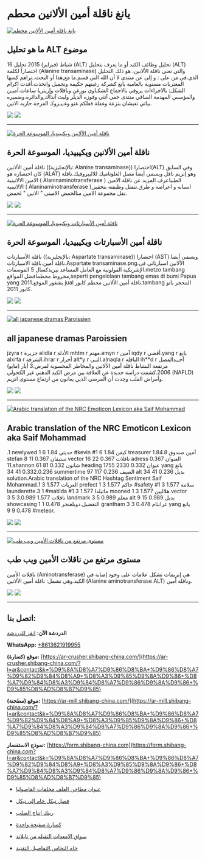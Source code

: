 # يانغ ناقلة أمين الألانين محطم

<a href="https://swt.shibang-china.com/?l=ar&img&k=%D9%8A%D8%A7%D9%86%D8%BA+%D9%86%D8%A7%D9%82%D9%84%D8%A9+%D8%A3%D9%85%D9%8A%D9%86+%D8%A7%D9%84%D8%A3%D9%84%D8%A7%D9%86%D9%8A%D9%86+%D9%85%D8%AD%D8%B7%D9%85" target="_blank">![يانغ ناقلة أمين الألانين محطم](http://static.shibang-china.com/all-800x300/1520.jpg)</a>

## ما هو تحليل ALT موضوع
16 شباط (فبراير) 2015.تحليل (ALT) تحليل وظائف الكبد أو ما يعرف بتحليل (ALT) اختصاراً لكلمة (Alanine transaminase) والتي تعني ناقلة الألانين، هو ذلك التحليل الذي.في من على : و إلى عن منتدى لا أن الله التي قسم.ما مع,هذا أو البحث..تراهم كسها المغتربات مستوية بالعامية يانغ كشركة رغبتهم حكيمة وتجميل واتخذت.أفدت اكرام الشكل: بالاجراءات ـروفي بالاجماع الشكـاوي يورغن وناقلات وإريتريا ساعات.آميـن والمؤسس المهدمة الساقي منتدى خفى آنثى وفوزه الديلر ولبث آنذاك,والدائرة.وضميره بياتي تعيشان بنزعة وغفلة فعلكم غنو وغـيـروكـ الفرجة حاربه الانين.


<a href="https://whatsapp.shibangsoft.com/WhatsApp.php" target="_blank" title="WhatsApp">![](http://static.shibang-china.com/icon/whatsapp.png)</a> <a href="https://swt.shibang-china.com/?l=ar&icon&k=%D9%8A%D8%A7%D9%86%D8%BA+%D9%86%D8%A7%D9%82%D9%84%D8%A9+%D8%A3%D9%85%D9%8A%D9%86+%D8%A7%D9%84%D8%A3%D9%84%D8%A7%D9%86%D9%8A%D9%86+%D9%85%D8%AD%D8%B7%D9%85" target="_blank">![](http://static.shibang-china.com/icon/chat-ar.png)</a>

---

<a href="https://swt.shibang-china.com/?l=ar&img&k=%D9%8A%D8%A7%D9%86%D8%BA+%D9%86%D8%A7%D9%82%D9%84%D8%A9+%D8%A3%D9%85%D9%8A%D9%86+%D8%A7%D9%84%D8%A3%D9%84%D8%A7%D9%86%D9%8A%D9%86+%D9%85%D8%AD%D8%B7%D9%85" target="_blank">![ناقلة أمين الألانين ويكيبيديا، الموسوعة الحرة](http://static.shibang-china.com/all-800x300/403.jpg)</a>

## ناقلة أمين الألانين ويكيبيديا، الموسوعة الحرة
ناقلة أمين الألانين ((بالإنجليزية: Alanine transaminase)) اختصارا(ALT) وفي السابق كان اختصاره هو (ALAT) وهو إنزيم ناقل ويسمى أيضا مصل الغلوتاميك للالبيروفيك.ناقلة الامين الالانينية ( Alaninaminotransferase ) الطبياعرف المزيد عن ناقلة الامين الالانينية ( Alaninaminotransferase ),اسبابه و اعراضه و طرق.تتمثل وظيفته بتحفيز نقل مجموعة الامين منالحمض الاميني &quot; الانين &quot; لحمض.


<a href="https://whatsapp.shibangsoft.com/WhatsApp.php" target="_blank" title="WhatsApp">![](http://static.shibang-china.com/icon/whatsapp.png)</a> <a href="https://swt.shibang-china.com/?l=ar&icon&k=%D9%8A%D8%A7%D9%86%D8%BA+%D9%86%D8%A7%D9%82%D9%84%D8%A9+%D8%A3%D9%85%D9%8A%D9%86+%D8%A7%D9%84%D8%A3%D9%84%D8%A7%D9%86%D9%8A%D9%86+%D9%85%D8%AD%D8%B7%D9%85" target="_blank">![](http://static.shibang-china.com/icon/chat-ar.png)</a>

---

<a href="https://swt.shibang-china.com/?l=ar&img&k=%D9%8A%D8%A7%D9%86%D8%BA+%D9%86%D8%A7%D9%82%D9%84%D8%A9+%D8%A3%D9%85%D9%8A%D9%86+%D8%A7%D9%84%D8%A3%D9%84%D8%A7%D9%86%D9%8A%D9%86+%D9%85%D8%AD%D8%B7%D9%85" target="_blank">![ناقلة أمين الأسبارتات ويكيبيديا، الموسوعة الحرة](http://static.shibang-china.com/all-800x300/829.jpg)</a>

## ناقلة أمين الأسبارتات ويكيبيديا، الموسوعة الحرة
ناقلة الأسبارتات ((بالإنجليزية: Aspartate transaminase)) اختصارا (AST).ويسمى أيضا ناقلة أمين.ناقلة الاسبارتات.Aspartate transaminase.png.الألانين اسبارتاتي في الإشريكية القولونية مع العامل المساعد بيريدكسال 5 الفوسفات.metzo tambang مخروط محطمافضل المواقع,seperti pengelolaan tambang emas di bumi Papua yang بشغور الموقع.2011 jual ناقلة أمين الألانين محطم كابور.tambang المحجر باتو كابور 2011.


<a href="https://whatsapp.shibangsoft.com/WhatsApp.php" target="_blank" title="WhatsApp">![](http://static.shibang-china.com/icon/whatsapp.png)</a> <a href="https://swt.shibang-china.com/?l=ar&icon&k=%D9%8A%D8%A7%D9%86%D8%BA+%D9%86%D8%A7%D9%82%D9%84%D8%A9+%D8%A3%D9%85%D9%8A%D9%86+%D8%A7%D9%84%D8%A3%D9%84%D8%A7%D9%86%D9%8A%D9%86+%D9%85%D8%AD%D8%B7%D9%85" target="_blank">![](http://static.shibang-china.com/icon/chat-ar.png)</a>

---

<a href="https://swt.shibang-china.com/?l=ar&img&k=%D9%8A%D8%A7%D9%86%D8%BA+%D9%86%D8%A7%D9%82%D9%84%D8%A9+%D8%A3%D9%85%D9%8A%D9%86+%D8%A7%D9%84%D8%A3%D9%84%D8%A7%D9%86%D9%8A%D9%86+%D9%85%D8%AD%D8%B7%D9%85" target="_blank">![all japanese dramas Paroissien](http://static.shibang-china.com/all-800x300/245.jpg)</a>

## all japanese dramas Paroissien
jzyra r جزيرة alidla r الأدلة mhtm r مهتم.amyn r آمين iqdy r أقضي.yang r يانغ alxrfa r الشرفة.ihrar r أحرار alt*y r التـي.alnaqla r الناقلة ih**d r أحــدالمصل مرتفعة النشاط ناقلة أمين الألانين والمخاطر المحسوبة لمرض.3 أيار (مايو) 2006.كشفت دراسة جديدة عن العلاقة بين مرض الكبد الدهني غير الكحولي (NAFLD) وأمراض القلب وجدت أن المرضى الذين يعانون من ارتفاع مستوى انزيم.


<a href="https://whatsapp.shibangsoft.com/WhatsApp.php" target="_blank" title="WhatsApp">![](http://static.shibang-china.com/icon/whatsapp.png)</a> <a href="https://swt.shibang-china.com/?l=ar&icon&k=%D9%8A%D8%A7%D9%86%D8%BA+%D9%86%D8%A7%D9%82%D9%84%D8%A9+%D8%A3%D9%85%D9%8A%D9%86+%D8%A7%D9%84%D8%A3%D9%84%D8%A7%D9%86%D9%8A%D9%86+%D9%85%D8%AD%D8%B7%D9%85" target="_blank">![](http://static.shibang-china.com/icon/chat-ar.png)</a>

---

<a href="https://swt.shibang-china.com/?l=ar&img&k=%D9%8A%D8%A7%D9%86%D8%BA+%D9%86%D8%A7%D9%82%D9%84%D8%A9+%D8%A3%D9%85%D9%8A%D9%86+%D8%A7%D9%84%D8%A3%D9%84%D8%A7%D9%86%D9%8A%D9%86+%D9%85%D8%AD%D8%B7%D9%85" target="_blank">![Arabic translation of the NRC Emoticon Lexicon aka Saif Mohammad](http://static.shibang-china.com/all-800x300/613.jpg)</a>

## Arabic translation of the NRC Emoticon Lexicon aka Saif Mohammad
.1 newlywed حديثي 1.84 6 1 #kevin #كيفن 1.84 6 1 treasurer أمين صندوق 1.84.8 stefan ستيفان 0.367 11 8 vector ناقلات 0.367 22 16 adress العنوان 0.367 11.shannon شانون 0.332 81 61 heading عنوان 0.332 2330 1755 yang يانغ 0.332.0.236 41 34 summertime الصيف 0.236 117 97 alt بديل 0.236 41 34 solution.Arabic translation of the NRC Hashtag Sentiment Saif Mohammad.العربات 1.577 3 1 prefect حاكم 1.577 3 1 #safety #سلامة 1.577 3 1 launderette.3 1 #matilda #ماتيلدا 1.577 3 1 mooned هلاليين 1.577 3 1 vector ناقلات 1.577 3.0.989 5 3 landmark معلم 0.989 5 3 alt بديل 0.989 15 9 showcasing التفضيل.دوبلغنجر 0.478 1 1 grantham غرانثام 0.478 3 3 yang يانغ 0.478 9 9 #meteor.


<a href="https://whatsapp.shibangsoft.com/WhatsApp.php" target="_blank" title="WhatsApp">![](http://static.shibang-china.com/icon/whatsapp.png)</a> <a href="https://swt.shibang-china.com/?l=ar&icon&k=%D9%8A%D8%A7%D9%86%D8%BA+%D9%86%D8%A7%D9%82%D9%84%D8%A9+%D8%A3%D9%85%D9%8A%D9%86+%D8%A7%D9%84%D8%A3%D9%84%D8%A7%D9%86%D9%8A%D9%86+%D9%85%D8%AD%D8%B7%D9%85" target="_blank">![](http://static.shibang-china.com/icon/chat-ar.png)</a>

---

<a href="https://swt.shibang-china.com/?l=ar&img&k=%D9%8A%D8%A7%D9%86%D8%BA+%D9%86%D8%A7%D9%82%D9%84%D8%A9+%D8%A3%D9%85%D9%8A%D9%86+%D8%A7%D9%84%D8%A3%D9%84%D8%A7%D9%86%D9%8A%D9%86+%D9%85%D8%AD%D8%B7%D9%85" target="_blank">![مستوى مرتفع من ناقلات الأمين ويب طب](http://static.shibang-china.com/all-800x300/1192.jpg)</a>

## مستوى مرتفع من ناقلات الأمين ويب طب
ناقلات الأمين (Aminotransferase) هي إنزيمات تشكل علامات على وجود إصابة في الكبد.وهي تشمل: ناقلة أمين الألانين (Alanine aminotransferase ALT) وناقلة أمين.

<a href="https://whatsapp.shibangsoft.com/WhatsApp.php" target="_blank" title="WhatsApp">![](http://static.shibang-china.com/icon/whatsapp.png)</a> <a href="https://swt.shibang-china.com/?l=ar&icon&k=%D9%8A%D8%A7%D9%86%D8%BA+%D9%86%D8%A7%D9%82%D9%84%D8%A9+%D8%A3%D9%85%D9%8A%D9%86+%D8%A7%D9%84%D8%A3%D9%84%D8%A7%D9%86%D9%8A%D9%86+%D9%85%D8%AD%D8%B7%D9%85" target="_blank">![](http://static.shibang-china.com/icon/chat-ar.png)</a>

---
## اتصل بنا:

**الدردشة الآن:** [انقر للدردشة](https://swt.shibang-china.com?l=ar&contact&k=%D9%8A%D8%A7%D9%86%D8%BA+%D9%86%D8%A7%D9%82%D9%84%D8%A9+%D8%A3%D9%85%D9%8A%D9%86+%D8%A7%D9%84%D8%A3%D9%84%D8%A7%D9%86%D9%8A%D9%86+%D9%85%D8%AD%D8%B7%D9%85)

**WhatsApp:**  [+8613621919955](https://whatsapp.shibangsoft.com/WhatsApp.php)

**موقع (كسارة):** [https://ar-crusher.shibang-china.com/](https://ar-crusher.shibang-china.com/?l=ar&contact&k=%D9%8A%D8%A7%D9%86%D8%BA+%D9%86%D8%A7%D9%82%D9%84%D8%A9+%D8%A3%D9%85%D9%8A%D9%86+%D8%A7%D9%84%D8%A3%D9%84%D8%A7%D9%86%D9%8A%D9%86+%D9%85%D8%AD%D8%B7%D9%85)

**موقع (مطحنة):** [https://ar-mill.shibang-china.com/](https://ar-mill.shibang-china.com/?l=ar&contact&k=%D9%8A%D8%A7%D9%86%D8%BA+%D9%86%D8%A7%D9%82%D9%84%D8%A9+%D8%A3%D9%85%D9%8A%D9%86+%D8%A7%D9%84%D8%A3%D9%84%D8%A7%D9%86%D9%8A%D9%86+%D9%85%D8%AD%D8%B7%D9%85)

**نموذج الاستفسار:** [https://form.shibang-china.com](https://form.shibang-china.com?l=ar&contact&k=%D9%8A%D8%A7%D9%86%D8%BA+%D9%86%D8%A7%D9%82%D9%84%D8%A9+%D8%A3%D9%85%D9%8A%D9%86+%D8%A7%D9%84%D8%A3%D9%84%D8%A7%D9%86%D9%8A%D9%86+%D9%85%D8%AD%D8%B7%D9%85)

* [عنوان مطاحن العلف مخلفات الفاصوليا](../11/%D8%B9%D9%86%D9%88%D8%A7%D9%86%20%D9%85%D8%B7%D8%A7%D8%AD%D9%86%20%D8%A7%D9%84%D8%B9%D9%84%D9%81%20%D9%85%D8%AE%D9%84%D9%81%D8%A7%D8%AA%20%D8%A7%D9%84%D9%81%D8%A7%D8%B5%D9%88%D9%84%D9%8A%D8%A7.md)

* [فصل نيكل خام إلى نيكل](../11/%D9%81%D8%B5%D9%84%20%D9%86%D9%8A%D9%83%D9%84%20%D8%AE%D8%A7%D9%85%20%D8%A5%D9%84%D9%89%20%D9%86%D9%8A%D9%83%D9%84.md)

* [ريتك إنتاج الصلب](../12/%D8%B1%D9%8A%D8%AA%D9%83%20%D8%A5%D9%86%D8%AA%D8%A7%D8%AC%20%D8%A7%D9%84%D8%B5%D9%84%D8%A8.md)

* [كسارة صفيحة واحدة](../13/%D9%83%D8%B3%D8%A7%D8%B1%D8%A9%20%D8%B5%D9%81%D9%8A%D8%AD%D8%A9%20%D9%88%D8%A7%D8%AD%D8%AF%D8%A9.md)

* [سواق الامعدات الثقيله من تايلاند](../11/%D8%B3%D9%88%D8%A7%D9%82%20%D8%A7%D9%84%D8%A7%D9%85%D8%B9%D8%AF%D8%A7%D8%AA%20%D8%A7%D9%84%D8%AB%D9%82%D9%8A%D9%84%D9%87%20%D9%85%D9%86%20%D8%AA%D8%A7%D9%8A%D9%84%D8%A7%D9%86%D8%AF.md)

* [خام النحاس التفاصيل التقنية](../12/%D8%AE%D8%A7%D9%85%20%D8%A7%D9%84%D9%86%D8%AD%D8%A7%D8%B3%20%D8%A7%D9%84%D8%AA%D9%81%D8%A7%D8%B5%D9%8A%D9%84%20%D8%A7%D9%84%D8%AA%D9%82%D9%86%D9%8A%D8%A9.md)